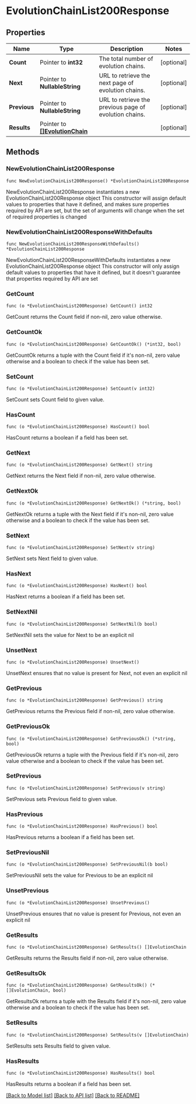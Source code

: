 # EvolutionChainList200Response

## Properties

Name | Type | Description | Notes
------------ | ------------- | ------------- | -------------
**Count** | Pointer to **int32** | The total number of evolution chains. | [optional] 
**Next** | Pointer to **NullableString** | URL to retrieve the next page of evolution chains. | [optional] 
**Previous** | Pointer to **NullableString** | URL to retrieve the previous page of evolution chains. | [optional] 
**Results** | Pointer to [**[]EvolutionChain**](EvolutionChain.md) |  | [optional] 

## Methods

### NewEvolutionChainList200Response

`func NewEvolutionChainList200Response() *EvolutionChainList200Response`

NewEvolutionChainList200Response instantiates a new EvolutionChainList200Response object
This constructor will assign default values to properties that have it defined,
and makes sure properties required by API are set, but the set of arguments
will change when the set of required properties is changed

### NewEvolutionChainList200ResponseWithDefaults

`func NewEvolutionChainList200ResponseWithDefaults() *EvolutionChainList200Response`

NewEvolutionChainList200ResponseWithDefaults instantiates a new EvolutionChainList200Response object
This constructor will only assign default values to properties that have it defined,
but it doesn't guarantee that properties required by API are set

### GetCount

`func (o *EvolutionChainList200Response) GetCount() int32`

GetCount returns the Count field if non-nil, zero value otherwise.

### GetCountOk

`func (o *EvolutionChainList200Response) GetCountOk() (*int32, bool)`

GetCountOk returns a tuple with the Count field if it's non-nil, zero value otherwise
and a boolean to check if the value has been set.

### SetCount

`func (o *EvolutionChainList200Response) SetCount(v int32)`

SetCount sets Count field to given value.

### HasCount

`func (o *EvolutionChainList200Response) HasCount() bool`

HasCount returns a boolean if a field has been set.

### GetNext

`func (o *EvolutionChainList200Response) GetNext() string`

GetNext returns the Next field if non-nil, zero value otherwise.

### GetNextOk

`func (o *EvolutionChainList200Response) GetNextOk() (*string, bool)`

GetNextOk returns a tuple with the Next field if it's non-nil, zero value otherwise
and a boolean to check if the value has been set.

### SetNext

`func (o *EvolutionChainList200Response) SetNext(v string)`

SetNext sets Next field to given value.

### HasNext

`func (o *EvolutionChainList200Response) HasNext() bool`

HasNext returns a boolean if a field has been set.

### SetNextNil

`func (o *EvolutionChainList200Response) SetNextNil(b bool)`

 SetNextNil sets the value for Next to be an explicit nil

### UnsetNext
`func (o *EvolutionChainList200Response) UnsetNext()`

UnsetNext ensures that no value is present for Next, not even an explicit nil
### GetPrevious

`func (o *EvolutionChainList200Response) GetPrevious() string`

GetPrevious returns the Previous field if non-nil, zero value otherwise.

### GetPreviousOk

`func (o *EvolutionChainList200Response) GetPreviousOk() (*string, bool)`

GetPreviousOk returns a tuple with the Previous field if it's non-nil, zero value otherwise
and a boolean to check if the value has been set.

### SetPrevious

`func (o *EvolutionChainList200Response) SetPrevious(v string)`

SetPrevious sets Previous field to given value.

### HasPrevious

`func (o *EvolutionChainList200Response) HasPrevious() bool`

HasPrevious returns a boolean if a field has been set.

### SetPreviousNil

`func (o *EvolutionChainList200Response) SetPreviousNil(b bool)`

 SetPreviousNil sets the value for Previous to be an explicit nil

### UnsetPrevious
`func (o *EvolutionChainList200Response) UnsetPrevious()`

UnsetPrevious ensures that no value is present for Previous, not even an explicit nil
### GetResults

`func (o *EvolutionChainList200Response) GetResults() []EvolutionChain`

GetResults returns the Results field if non-nil, zero value otherwise.

### GetResultsOk

`func (o *EvolutionChainList200Response) GetResultsOk() (*[]EvolutionChain, bool)`

GetResultsOk returns a tuple with the Results field if it's non-nil, zero value otherwise
and a boolean to check if the value has been set.

### SetResults

`func (o *EvolutionChainList200Response) SetResults(v []EvolutionChain)`

SetResults sets Results field to given value.

### HasResults

`func (o *EvolutionChainList200Response) HasResults() bool`

HasResults returns a boolean if a field has been set.


[[Back to Model list]](../README.md#documentation-for-models) [[Back to API list]](../README.md#documentation-for-api-endpoints) [[Back to README]](../README.md)


